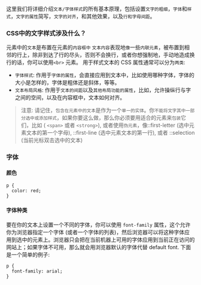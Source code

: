 这里我们将详细介绍`文本/字体样式`的所有基本原理，包括设置`文字的粗细`，`字体`和`样式`，`文字的属性`简写，`文字的对齐`，和其他效果，以及`行和字母间距`。
### CSS中的文字样式涉及什么？
元素中的`文本`是布置在元素的`内容框中`
`文本内容`表现地`像`一些`内联元素`，被布置到相邻的行上，除非到达了行的尽头，否则不会换行，或者你想强制地，手动地造成换行的话，你可以使用`<br>` 元素。
用于样式文本的 CSS 属性通常可以分为`两类`:
- `字体样式`: 作用于`字体的属性`，会直接应用到文本中，比如使用哪种字体，字体的大小是怎样的，字体是粗体还是斜体，等等。
- `文本布局风格`: 作用于`文本的间距`以及`其他布局功能的属性`，比如，允许操纵行与字之间的空间，以及在内容框中，文本如何对齐。
>注意: 请记住，`包含在元素中的文本`是作为一个`单一的实体`。你`不能将文字其中一部分选中或添加样式`，如果你要这么做，那么你必须要用适合的元素来`包装`它们，比如 ( `<span>` 或者 `<strong>`), 或者使用`伪元素`，像::first-letter (选中元素文本的第一个字母), ::first-line (选中元素文本的第一行), 或者 ::selection (当前光标双击选中的文本)

### 字体
#### 颜色
```
p {
  color: red;
}
```
#### 字体种类
要在你的文本上设置一个不同的字体，你可以使用 `font-family`  属性，这个允许你为浏览器指定一个字体 (或者一个字体的列表)，然后浏览器可以将这种字体应用到选中的元素上。浏览器只会把在当前机器上可用的字体应用到当前正在访问的网站上；如果字体不可用，那么就会用浏览器默认的字体代替 default font. 下面是一个简单的例子:
```
p {
  font-family: arial;
}
```